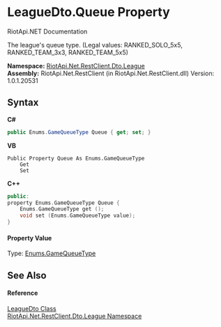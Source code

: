 # LeagueDto.Queue Property 
RiotApi.NET Documentation 

The league's queue type. (Legal values: RANKED_SOLO_5x5, RANKED_TEAM_3x3, RANKED_TEAM_5x5)

**Namespace:**&nbsp;<a href="8350cde7-204c-fa93-8c4c-74d78064ba03">RiotApi.Net.RestClient.Dto.League</a><br />**Assembly:**&nbsp;RiotApi.Net.RestClient (in RiotApi.Net.RestClient.dll) Version: 1.0.1.20531

## Syntax

**C#**<br />
``` C#
public Enums.GameQueueType Queue { get; set; }
```

**VB**<br />
``` VB
Public Property Queue As Enums.GameQueueType
	Get
	Set
```

**C++**<br />
``` C++
public:
property Enums.GameQueueType Queue {
	Enums.GameQueueType get ();
	void set (Enums.GameQueueType value);
}
```


#### Property Value
Type: <a href="8ad11b8f-a874-464c-1c07-9ce27b562c11">Enums.GameQueueType</a>

## See Also


#### Reference
<a href="80ad95ef-2195-5efa-0497-14d42aa093ee">LeagueDto Class</a><br /><a href="8350cde7-204c-fa93-8c4c-74d78064ba03">RiotApi.Net.RestClient.Dto.League Namespace</a><br />